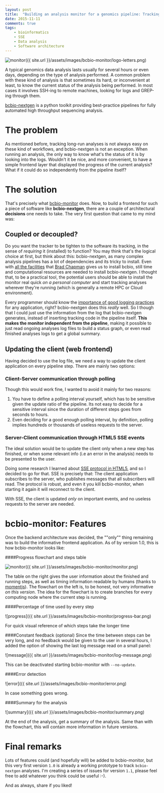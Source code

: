 ```yaml
---
layout: post
title:  "Building an analysis monitor for a genomics pipeline: Tracking remote analyses"
date: 2015-11-11
comments: true
tags:
    - bioinformatics
    - SSE
    - Data analysis
    - Software architecture
---
```


![monitor]({{ site.url }}/assets/images/bcbio-monitor/logo-letters.png)

A typical genomics data analysis lasts usually for several hours or even days, depending on the type
of analysis performed. A common problem with these kind of analysis is that sometimes its hard, or
inconvenient at least, to know the current status of the analysis being performed. In most cases
it involves SSH-ing to remote machines, looking for logs and GREP-ing through them.

[bcbio-nextgen][bcbio] is a python toolkit providing best-practice pipelines for fully automated high
throughput sequencing analysis.

<!--more-->

# The problem
As mentioned before, tracking long-run analyses is not always easy on these kind of workflows, and bcbio-nextgen
is not an exception. When running an analysis, the only way to know what's the status of it is by looking
into the logs. Wouldn't it be nice, and more convenient, to have a simple frontend layer that displayed
the progress of the current analysis? What if it could do so independently from the pipeline itself?

# The solution
That's precisely what [bcbio-monitor][monitor] does. Now, to build a frontend for such a piece of software
like **bcbio-nextgen**, there are a couple of architectural **decisions** one needs to take. The very first
question that came to my mind was:

## Coupled or decoupled?
Do you want the tracker to be tighten to the software its tracking, in the sense of _requiring_ it (installed) to
function? You may think that's the logical choice at first, but think about this: bcbio-nextgen, as many
complex analysis pipelines has a lot of dependencies and its tricky to install. Even with [all the facilities][installation]
that [Brad Chapman][brad] gives us to install bcbio, still time and computational resources are needed
to install bcbio-nextgen. I thought that, to be a practical tool, the potential users should be able to
install the monitor real quick _on a personal computer_ and start tracking analyses wherever they're running
(which is generally a remote HPC or Cloud environment).

Every programmer should know the [importance of good logging practices][logging] for any application, right? bcbio-nextgen
does this _really_ well. So I though that I could just use the information from the log that bcbio-nextgen
generates, instead of inserting tracking code in the pipeline itself. **This makes the monitor independent
from the pipeline**, making it possible to just read ongoing analyses log files to build a status graph,
or even read finished analyses logs to get a global summary.

## Updating the client (web frontend)
Having decided to use the log file, we need a way to update the client application on every pipeline
step. There are mainly two options:

### Client-Server communication through polling
Though this would work fine, I wanted to avoid it mainly for two reasons:

1. You have to define a polling interval yourself, which has to be sensitive given the update ratio of
the pipeline. Its not easy to decide for a sensitive interval since the duration of different steps goes
from seconds to hours.
2. Even deciding for a good enough polling interval, by definition, polling implies hundreds or thousands
of useless requests to the server.

### Server-Client communication through HTML5 SSE events
The ideal solution would be to update the client only when a new step has finished, or when some relevant
info (i.e an error in the analysis) needs to be presented to the user.

Doing some research I learned about [SSE protocol in HTML5][SSE], and so I decided to go for that.
SSE is precisely that: The client application subscribes to the server, who publishes messages that all subscribers will
read. The protocol is robust, and even it you kill bcbio-monitor, when starting it again it will reconnect
to the client.

With SSE, the client is updated _only_ on important events, and no useless requests to the server are needed.

# bcbio-monitor: Features
Once the backend architecture was decided, the ""only"" thing remaining was to build the informative
frontend application. As of by version 1.0, this is how bcbio-monitor looks like:

####Progress flowchart and steps table

![monitor]({{ site.url }}/assets/images/bcbio-monitor/monitor.png)

The table on the right gives the user information about the finished and running steps, as well as timing
information readable by humans (thanks to [momentjs][moment]). The flowchart on the left is, to be honest,
not very informative _on this version_. The idea for the flowchart is to create branches for every computing
node where the current step is running.

####Percentage of time used by every step

![progress]({{ site.url }}/assets/images/bcbio-monitor/progress-bar.png)

For quick visual reference of which steps take the longer time

####Constant feedback (optional)
Since the time between steps can be very long, and no feedback would be given to the user in several hours, I
added the option of showing the last log message read on a small panel:

![message]({{ site.url }}/assets/images/bcbio-monitor/log-message.png)

This can be deactivated starting bcbio-monitor with `--no-update`.

####Error detection

![error]({{ site.url }}/assets/images/bcbio-monitor/error.png)

In case something goes wrong.

####Summary for the analysis

![summary]({{ site.url }}/assets/images/bcbio-monitor/summary.png)

At the end of the analysis, get a summary of the analysis. Same than with the flowchart, this will contain
more information in future versions.

# Final remarks
Lots of features could (and hopefully will) be added to bcbio-monitor, but this very first version
`1.0` is already a working prototype to track `bcbio-nextgen` analyses. I'm creating a series of issues
for version `1.1`, please feel free to add whatever you think could be useful :-).

And as always, share if you liked!

[bcbio]: https://bcbio-nextgen.readthedocs.org/en/latest/
[monitor]: https://github.com/guillermo-carrasco/bcbio-nextgen-monitor
[installation]: https://bcbio-nextgen.readthedocs.org/en/latest/contents/installation.html
[brad]: https://github.com/chapmanb
[logging]: http://www.nsprogrammer.com/2013/06/logging-to-disk-most-important-part-of.html
[SSE]: http://www.html5rocks.com/en/tutorials/eventsource/basics/
[moment]: http://momentjs.com/
[issues]: https://github.com/guillermo-carrasco/bcbio-nextgen-monitor/issues
